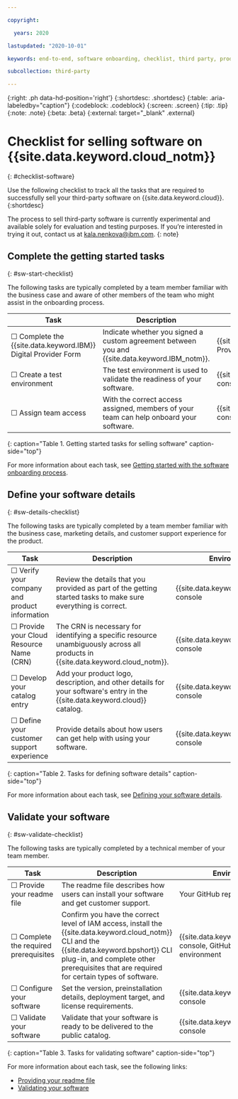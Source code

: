 ```yaml
---

copyright:

  years: 2020

lastupdated: "2020-10-01"

keywords: end-to-end, software onboarding, checklist, third party, product portal, requirements, sellers, partner portal, partners, third-party software

subcollection: third-party

---
```


{:right: .ph data-hd-position='right'}
{:shortdesc: .shortdesc}
{:table: .aria-labeledby="caption"}
{:codeblock: .codeblock}
{:screen: .screen}
{:tip: .tip}
{:note: .note}
{:beta: .beta}
{:external: target="_blank" .external}


# Checklist for selling software on {{site.data.keyword.cloud_notm}}
{: #checklist-software}

Use the following checklist to track all the tasks that are required to successfully sell your third-party software on {{site.data.keyword.cloud}}.
{:shortdesc}

The process to sell third-party software is currently experimental and available solely for evaluation and testing purposes. If you’re interested in trying it out, contact us at kala.nenkova@ibm.com.
{: note}

## Complete the getting started tasks
{: #sw-start-checklist}

The following tasks are typically completed by a team member familiar with the business case and aware of other members of the team who might assist in the onboarding process. 

| Task | Description | Environment |
|------|-------------|-------------|
| ☐ Complete the {{site.data.keyword.IBM}} Digital Provider Form | Indicate whether you signed a custom agreement between you and {{site.data.keyword.IBM_notm}}. | {{site.data.keyword.IBM_notm}} Provider Workbench | 
| ☐ Create a test environment | The test environment is used to validate the readiness of your software. | {{site.data.keyword.cloud_notm}} console |
| ☐ Assign team access | With the correct access assigned, members of your team can help onboard your software. | {{site.data.keyword.cloud_notm}} console |
{: caption="Table 1. Getting started tasks for selling software" caption-side="top"} 

For more information about each task, see [Getting started with the software onboarding process](/docs/third-party?topic=third-party-sw-getting-started). 

## Define your software details 
{: #sw-details-checklist}

The following tasks are typically completed by a team member familiar with the business case, marketing details, and customer support experience for the product. 

| Task | Description | Environment |
|------|-------------|-------------|
| ☐ Verify your company and product information | Review the details that you provided as part of the getting started tasks to make sure everything is correct. | {{site.data.keyword.cloud_notm}} console |
| ☐ Provide your Cloud Resource Name (CRN) | The CRN is necessary for identifying a specific resource unambiguously across all products in {{site.data.keyword.cloud_notm}}. | {{site.data.keyword.cloud_notm}} console |
| ☐ Develop your catalog entry | Add your product logo, description, and other details for your software's entry in the {{site.data.keyword.cloud}} catalog. | {{site.data.keyword.cloud_notm}} console |
| ☐ Define your customer support experience | Provide details about how users can get help with using your software.  | {{site.data.keyword.cloud_notm}} console |
{: caption="Table 2. Tasks for defining software details" caption-side="top"} 

For more information about each task, see [Defining your software details](/docs/third-party?topic=third-party-product-details).

## Validate your software
{: #sw-validate-checklist}

The following tasks are typically completed by a technical member of your team member.

| Task | Description | Environment |
|------|-------------|-------------|
| ☐ Provide your readme file | The readme file describes how users can install your software and get customer support. | Your GitHub repository |
| ☐ Complete the required prerequisites | Confirm you have the correct level of IAM access, install the {{site.data.keyword.cloud_notm}} CLI and the {{site.data.keyword.bpshort}} CLI plug-in, and complete other prerequisites that are required for certain types of software. | {{site.data.keyword.cloud_notm}} console, GitHub, and your test environment |
| ☐ Configure your software | Set the version, preinstallation details, deployment target, and license requirements. | {{site.data.keyword.cloud_notm}} console |
| ☐ Validate your software | Validate that your software is ready to be delivered to the public catalog. | {{site.data.keyword.cloud_notm}} console |
{: caption="Table 3. Tasks for validating software" caption-side="top"} 

For more information about each task, see the following links:

* [Providing your readme file](/docs/third-party?topic=third-party-sw-provide-readme)
* [Validating your software](/docs/third-party?topic=third-party-sw-validate)






